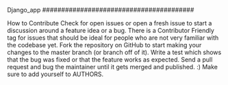 Django_app
########################################


How to Contribute
Check for open issues or open a fresh issue to start a discussion around a feature idea or a bug. There is a Contributor Friendly tag for issues that should be ideal for people who are not very familiar with the codebase yet.
Fork the repository on GitHub to start making your changes to the master branch (or branch off of it).
Write a test which shows that the bug was fixed or that the feature works as expected.
Send a pull request and bug the maintainer until it gets merged and published. :) Make sure to add yourself to AUTHORS.
